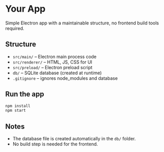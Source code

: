 # Your App

Simple Electron app with a maintainable structure, no frontend build tools required.

## Structure

- `src/main/` – Electron main process code
- `src/renderer/` – HTML, JS, CSS for UI
- `src/preload/` – Electron preload script
- `db/` – SQLite database (created at runtime)
- `.gitignore` – ignores node_modules and database

## Run the app

```sh
npm install
npm start
```

## Notes

- The database file is created automatically in the `db/` folder.
- No build step is needed for the frontend.